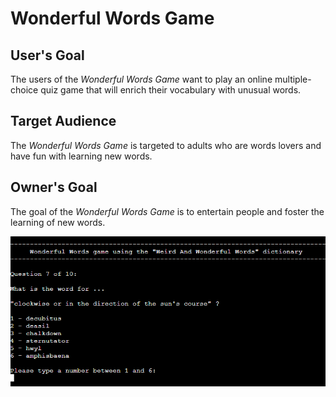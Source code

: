 # Wonderful Words Game

## User's Goal

The users of the <em>Wonderful Words Game</em> want to play an online multiple-choice quiz game that will enrich their vocabulary with unusual words.

## Target Audience

The <em>Wonderful Words Game</em> is targeted to adults who are words lovers and have fun with learning new words.

## Owner's Goal

The goal of the <em>Wonderful Words Game</em> is to entertain people and foster the learning of new words. 

![Mockup Image](assets/readme-files/mockup.png)